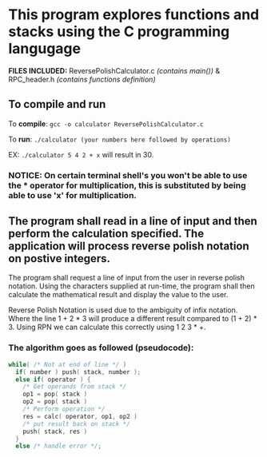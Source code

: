 # This program explores functions and stacks using the C programming langugage

**FILES INCLUDED:** ReversePolishCalculator.c *(contains main())* & RPC_header.h *(contains functions definition)*

## To compile and run

To **compile**: ```gcc -o calculator ReversePolishCalculator.c```

To **run**: ```./calculator (your numbers here followed by operations) ```

EX: ```./calculator 5 4 2 + x``` will result in 30.

### NOTICE: On certain terminal shell's you won't be able to use the * operator for multiplication, this is substituted by being able to use 'x' for multiplication.

## The program shall read in a line of input and then perform the calculation specified. The application will process reverse polish notation on postive integers. 

The program shall request a line of input from the user in reverse polish notation. Using the characters supplied at run-time, the program shall then calculate the mathematical result and display the value to the user.

Reverse Polish Notation is used due to the ambiguity of infix notation. Where the line 1 + 2 * 3 will produce a different result compared to (1 + 2) * 3. Using RPN we can calculate this correctly using 1 2 3 * +.

### The algorithm goes as followed (pseudocode):

```c
while( /* Not at end of line */ )
  if( number ) push( stack, number );
  else if( operator ) {
    /* Get operands from stack */
    op1 = pop( stack )
    op2 = pop( stack )
    /* Perform operation */
    res = calc( operator, op1, op2 )
    /* put result back on stack */
    push( stack, res )
  }
  else /* handle error */;
  ```
